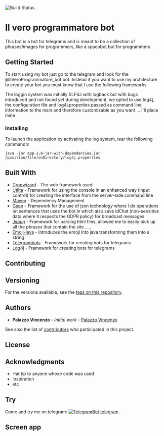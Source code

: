 ![Build Status](https://travis-ci.org/vincenzopalazzo/ilveroprogrammatorebotjava.svg?branch=master).
# Il vero programmatore bot 

This bot is a bot for telegrams and is meant to be a collection of phrases/images for programmers, like a spacobot but for programmers.

## Getting Started

To start using my bot just go to the telegram and look for the @ilVeroProgrammatore_bot bot.
Instead if you want to use my architecture to create your bot you must know that I use the following frameworks

The loggin system was initially SLF4J with logback but with bugs introduced and not found yet during development, we opted to use log4j, the configuration file and log4j.properties passed as command line information to the main and therefore customizable as you want ... I'll place mine

### Installing

To launch the application by activating the log system, tear the following commandm

```
java -jar app-1.0-jar-with-dependencies.jar /position/file/onDirectory/log4j.properties
```


## Built With

* [Dropwizard](http://www.dropwizard.io/1.0.2/docs/) - The web framework used
* [Utilta]() - Framework for using the console in an enhanced way (input control) for creating the interface from the server-side command line
* [Maven](https://maven.apache.org/) - Dependency Management
* [Gson](https://github.com/google/gson) - Framework for the use of json technology where I do operations on sentences that uses the bot in which also save idChat (non-sensitive data where it respects the GDPR policy) for broadcast messages
* [Jsoup](https://github.com/jhy/jsoup) - Framework for parsing html files, allowed me to easily pick up all the phrases that contain the site .....
* [Emoji-java](https://github.com/vdurmont/emoji-java) - Introduces the emoji into java transforming them into a string
* [Telegrambots](https://github.com/rubenlagus/TelegramBots) - Framework for creating bots for telegrams
* [Log4j](https://github.com/apache/log4j) - Framework for creating bots for telegrams

## Contributing

## Versioning

For the versions available, see the [tags on this repository](https://github.com/vincenzopalazzo/ilveroprogrammatorebotjava/releases). 

## Authors

* **Palazzo Vincenzo** - *Initial work* - [Palazzo Vincenzo](https://github.com/vincenzopalazzo)

See also the list of [contributors](https://github.com/vincenzopalazzo/ilveroprogrammatorebotjava/graphs/contributors) who participated in this project.

## License


## Acknowledgments

* Hat tip to anyone whose code was used
* Inspiration
* etc

## Try
Come and try me on telegram: [![TelegramBot telegram](https://i.imgur.com/l0YwOtM.png)](https://t.me/ilVeroProgrammatore_bot).

## Screen app
